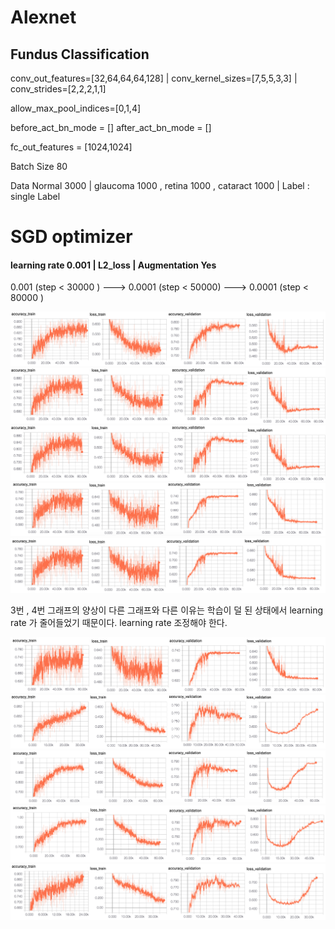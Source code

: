 # Alexnet

## Fundus Classification 

conv_out_features=[32,64,64,64,128] | conv_kernel_sizes=[7,5,5,3,3] | conv_strides=[2,2,2,1,1]

allow_max_pool_indices=[0,1,4]

before_act_bn_mode = [] after_act_bn_mode = []

fc_out_features = [1024,1024]

Batch Size 80 

Data Normal 3000 | glaucoma 1000 , retina 1000 , cataract 1000 | Label : single Label 

# SGD optimizer 

#### learning rate 0.001 | L2_loss | Augmentation Yes

0.001 (step < 30000 ) ---> 0.0001 (step < 50000)  ---> 0.0001 (step < 80000 )

![Alt_text](../../readme_pic/fundus_9_0_result.png)
![Alt_text](../../readme_pic/fundus_9_1_result_.png)
![Alt_text](../../readme_pic/fundus_9_2_result_.png)
![Alt_text](../../readme_pic/fundus_9_3_result.png)
![Alt_text](../../readme_pic/fundus_9_4_result.png)

3번 , 4번 그래프의 양상이 다른 그래프와 다른 이유는 
학습이 덜 된 상태에서 learning rate 가 줄어들었기 때문이다.
learning rate 조정해야 한다.

![Alt_text](../../readme_pic/fundus_9_5_result.png)
![Alt_text](../../readme_pic/fundus_9_6_result_.png)
![Alt_text](../../readme_pic/fundus_9_7_result_.png)
![Alt_text](../../readme_pic/fundus_9_8_result.png)
![Alt_text](../../readme_pic/fundus_9_9_result.png)


